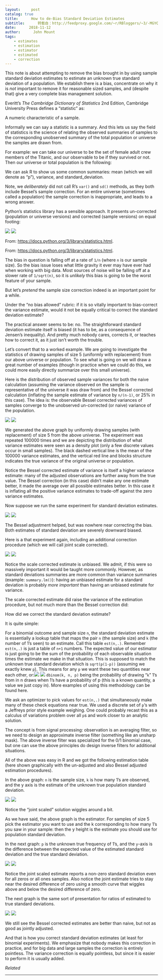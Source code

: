 ```yaml
---
layout:     post
catalog: true
title:      How to de-Bias Standard Deviation Estimates
subtitle:      转载自：http://feedproxy.google.com/~r/RBloggers/~3/-MGYCp8wAos/
date:      2018-11-12
author:      John Mount
tags:
    - estimates
    - estimation
    - estimator
    - estimated
    - correction
---
```






This note is about attempting to remove the bias brought in by using sample standard deviation estimates to estimate an unknown true standard deviation of a population. We establish there is a bias, concentrate on why it is *not* important to remove it for reasonable sized samples, and (despite that) give a very complete bias management solution.




Everitt’s *The Cambridge Dictionary of Statistics* 2nd Edition, Cambridge University Press defines a “statistic” as:

> 

A numeric characteristic of a sample.



Informally we can say a statistic is a summary. And this lets us say the field of statistics is the science of relating the observed summaries of samples to the corresponding unobserved summary of the total population or universe the samples are drawn from.

For example: we can take our universe to be the set of female adult crew members of the Titanic, and our observable to be if they survived or not. Then our universe or total population is the following:

We can ask R to show us some common summaries: mean (which we will denote as “p”), variance, and standard_deviation.

Note, we *deliberately* did not call R’s `var()` and `sd()` methods, as they both include Bessel’s sample correction. For an entire universe (sometimes called a population) the sample correction is inappropriate, and leads to a wrong answer.

Python’s statistics library has a sensible approach. It presents un-corrected (population or universe versions) and corrected (sample versions) on equal footing:

> 

![](https://i0.wp.com/www.win-vector.com/blog/wp-content/uploads/2018/11/NewImage.png?resize=641%2C181)
![](https://i0.wp.com/www.win-vector.com/blog/wp-content/uploads/2018/11/NewImage.png?resize=641%2C181)


From: https://docs.python.org/3/library/statistics.html.



From: https://docs.python.org/3/library/statistics.html.


The bias in question is falling off at a rate of `1/n` (where `n` is our sample size). So the bias issue loses what little gravity it ever may have ever had when working with big data. Most sources of noise will be falling off at a slower rate of `1/sqrt(n)`, so it is *unlikely* this bias is going to be the worst feature of your sample.

But let’s *pretend* the sample size correction indeed is an important point for a while.

> 

Under the “no bias allowed” rubric: if it is so vitally important to bias-correct the variance estimate, would it not be equally critical to correct the standard deviation estimate?



The practical answer seems to be: no. The straightforward standard deviation estimate itself is biased (it has to be, as a consequence of Jensen’s inequality). And pretty much nobody cares, corrects it, or teaches how to correct it, as it just isn’t worth the trouble.

Let’s convert that to a worked example. We are going to investigate the statistics of drawing samples of size 5 (uniformly with replacement) from our above universe or population. To see what is going on we will draw a great number of examples (though in practice when we could do this, we could more easily directly summarize over this small universe).

Here is the distribution of observed sample variances for both the naive calculation (assuming the variance observed on the sample is representative of the universe it was draw from) and the Bessel corrected calculation (inflating the sample estimate of variance by `n/(n-1)`, or 25% in this case). The idea is: the observable Bessel corrected variances of samples converge to the unobserved un-corrected (or naive) variance of the population.

![](https://i0.wp.com/www.win-vector.com/blog/wp-content/uploads/2018/11/run-22.png?resize=660%2C495)
![](https://i0.wp.com/www.win-vector.com/blog/wp-content/uploads/2018/11/run-22.png?resize=660%2C495)


We generated the above graph by uniformly drawing samples (with replacement) of size 5 from the above universe. The experiment was repeated 100000 times and we are depicting the distribution of what variance estimates were seen as a density plot (only a few discrete values occur in small samples). The black dashed vertical line is the mean of the 100000 variance estimates, and the vertical red line and blocks structure indicates the true variance of the original universe or population.

Notice the Bessel corrected estimate of variance is itself a higher variance estimate: many of the adjusted observations are further away from the true value. The Bessel correction (in this case) didn’t make any one estimate better, it made the average over all possible estimates better. In this case it is inflating all the positive variance estimates to trade-off against the zero variance estimates.

Now suppose we run the same experiment for standard deviation estimates.

![](https://i2.wp.com/www.win-vector.com/blog/wp-content/uploads/2018/11/run-23.png?resize=660%2C495)
![](https://i2.wp.com/www.win-vector.com/blog/wp-content/uploads/2018/11/run-23.png?resize=660%2C495)


The Bessel adjustment helped, but was nowhere near correcting the bias. Both estimates of standard deviation are severely downward biased.

Here is a that experiment again, including an additional correction procedure (which we will call joint scale corrected).

![](https://i0.wp.com/www.win-vector.com/blog/wp-content/uploads/2018/11/run-24.png?resize=660%2C495)
![](https://i0.wp.com/www.win-vector.com/blog/wp-content/uploads/2018/11/run-24.png?resize=660%2C495)


Notice the scale corrected estimate is unbiased. We admit, if this were so massively important it would be taught more commonly. However, as standard deviations summaries are more common than variance summaries (example: `summary.lm()`): having an unbiased estimate for a standard deviation is probably *more important* than having an unbiased estimate for variance.

The scale corrected estimate did raise the variance of the estimation procedure, but not much more than the Bessel correction did:

How did we correct the standard deviation estimate?

It is quite simple:


For a binomial outcome and sample size `n`, the standard deviation estimate is essentially a lookup table that maps the pair `n` (the sample size) and `k` (the number of 1’s seen) to an estimate. Call this table `est(n,.)`. Remember `est(n,.)` is just a table of `n+1` numbers.
The expected value of our estimator is just going to be the sum of the probability of each observable situation times the estimate we make in that situation. This is supposed to match the unknown true standard deviation which is `sqrt(p(1-p))` (assuming we exactly knew `p`). This means for any `p` we want these two quantities near each other, or:![](https://i0.wp.com/www.win-vector.com/blog/wp-content/uploads/2018/11/NewImage-2.png?fit=660%2C50)
![](https://i0.wp.com/www.win-vector.com/blog/wp-content/uploads/2018/11/NewImage-2.png?fit=660%2C50)
`dbinom(k, n, p)` being the probability of drawing “`k`” 1’s from in n draws when 1’s have a probability of p (this is a known quantity, a value we just copy in). More examples of using this methodology can be found here.


We ask an optimizer to pick values for `est(n,.)` that simultaneously make many of these check equations near true. We used a discrete set of `p`‘s with a Jeffreys prior style example weighing. One could probably recast this as a calculus of variations problem over all `p`s and work closer to an analytic solution.


The concept is from signal processing: observation is an averaging filter, so we need to design an approximate inverse filter (something like an unsharp mask). The above inverse filter was specialized for the 0/1 binomial case, but one can use the above principles do design inverse filters for additional situations.

All of the above was easy in R and we got the following estimation table (here shown graphically with the un-adjusted and also Bessel adjusted estimation procedures).

In the above graph: `n` is the sample size, `k` is how many 1’s are observed, and the y axis is the estimate of the unknown true population standard deviation.

![](https://i0.wp.com/www.win-vector.com/blog/wp-content/uploads/2018/11/run-10.png?resize=660%2C495)
![](https://i0.wp.com/www.win-vector.com/blog/wp-content/uploads/2018/11/run-10.png?resize=660%2C495)


Notice the “joint scaled” solution wiggles around a bit.

As we have said, the above graph is the estimator. For samples of size 5 pick the estimator you want to use and the k corresponding to how many 1’s you saw in your sample: then the y height is the estimate you should use for population standard deviation.

In the next graph: `p` is the unknown true frequency of 1’s, and the `y`-axis is the difference between the expected value of the estimated standard deviation and the true standard deviation.

![](https://i2.wp.com/www.win-vector.com/blog/wp-content/uploads/2018/11/run-12.png?resize=660%2C495)
![](https://i2.wp.com/www.win-vector.com/blog/wp-content/uploads/2018/11/run-12.png?resize=660%2C495)


Notice the joint scaled estimate reports a non-zero standard deviation even for all zeros or all ones samples. Also notice the joint estimate tries to stay near the desired difference of zero using a smooth curve that wiggles above and below the desired difference of zero.

The next graph is the same sort of presentation for ratios of estimated to true standard deviations.

![](https://i0.wp.com/www.win-vector.com/blog/wp-content/uploads/2018/11/run-11.png?resize=660%2C495)
![](https://i0.wp.com/www.win-vector.com/blog/wp-content/uploads/2018/11/run-11.png?resize=660%2C495)


We still see the Bessel corrected estimates are better than naive, but not as good as jointly adjusted.

And that is how you correct standard deviation estimates (at least for binomial experiments). We emphasize that nobody makes this correction in practice, and for big data and large samples the correction is entirely pointless. The variance correction is equally pointless, but since it is easier to perform it is usually added.


*Related*








---

